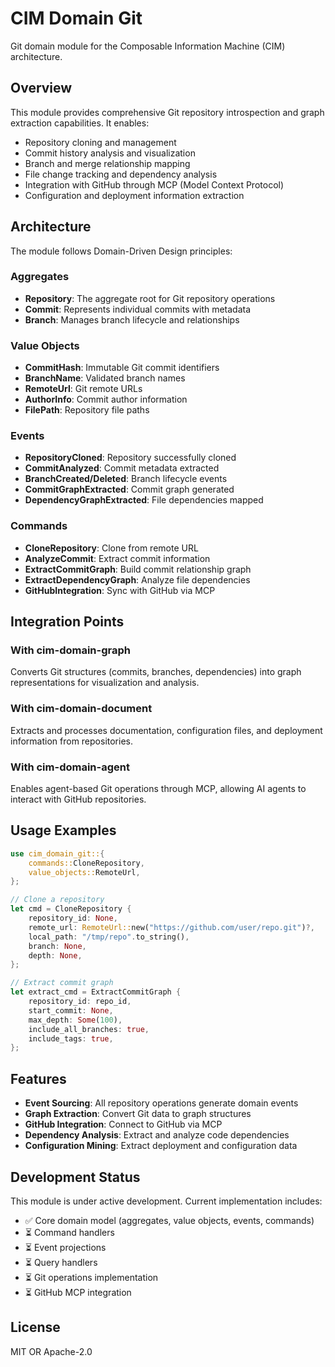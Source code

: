 # CIM Domain Git

Git domain module for the Composable Information Machine (CIM) architecture.

## Overview

This module provides comprehensive Git repository introspection and graph extraction capabilities. It enables:

- Repository cloning and management
- Commit history analysis and visualization
- Branch and merge relationship mapping
- File change tracking and dependency analysis
- Integration with GitHub through MCP (Model Context Protocol)
- Configuration and deployment information extraction

## Architecture

The module follows Domain-Driven Design principles:

### Aggregates
- **Repository**: The aggregate root for Git repository operations
- **Commit**: Represents individual commits with metadata
- **Branch**: Manages branch lifecycle and relationships

### Value Objects
- **CommitHash**: Immutable Git commit identifiers
- **BranchName**: Validated branch names
- **RemoteUrl**: Git remote URLs
- **AuthorInfo**: Commit author information
- **FilePath**: Repository file paths

### Events
- **RepositoryCloned**: Repository successfully cloned
- **CommitAnalyzed**: Commit metadata extracted
- **BranchCreated/Deleted**: Branch lifecycle events
- **CommitGraphExtracted**: Commit graph generated
- **DependencyGraphExtracted**: File dependencies mapped

### Commands
- **CloneRepository**: Clone from remote URL
- **AnalyzeCommit**: Extract commit information
- **ExtractCommitGraph**: Build commit relationship graph
- **ExtractDependencyGraph**: Analyze file dependencies
- **GitHubIntegration**: Sync with GitHub via MCP

## Integration Points

### With cim-domain-graph
Converts Git structures (commits, branches, dependencies) into graph representations for visualization and analysis.

### With cim-domain-document
Extracts and processes documentation, configuration files, and deployment information from repositories.

### With cim-domain-agent
Enables agent-based Git operations through MCP, allowing AI agents to interact with GitHub repositories.

## Usage Examples

```rust
use cim_domain_git::{
    commands::CloneRepository,
    value_objects::RemoteUrl,
};

// Clone a repository
let cmd = CloneRepository {
    repository_id: None,
    remote_url: RemoteUrl::new("https://github.com/user/repo.git")?,
    local_path: "/tmp/repo".to_string(),
    branch: None,
    depth: None,
};

// Extract commit graph
let extract_cmd = ExtractCommitGraph {
    repository_id: repo_id,
    start_commit: None,
    max_depth: Some(100),
    include_all_branches: true,
    include_tags: true,
};
```

## Features

- **Event Sourcing**: All repository operations generate domain events
- **Graph Extraction**: Convert Git data to graph structures
- **GitHub Integration**: Connect to GitHub via MCP
- **Dependency Analysis**: Extract and analyze code dependencies
- **Configuration Mining**: Extract deployment and configuration data

## Development Status

This module is under active development. Current implementation includes:

- ✅ Core domain model (aggregates, value objects, events, commands)
- ⏳ Command handlers
- ⏳ Event projections
- ⏳ Query handlers
- ⏳ Git operations implementation
- ⏳ GitHub MCP integration

## License

MIT OR Apache-2.0 